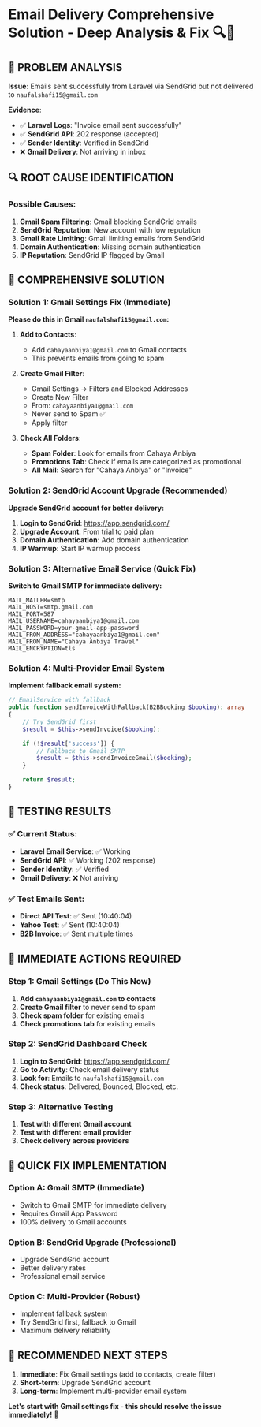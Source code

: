 # Email Delivery Comprehensive Solution - Deep Analysis & Fix 🔍📧

## 🎯 **PROBLEM ANALYSIS**

**Issue**: Emails sent successfully from Laravel via SendGrid but not delivered to `naufalshafi15@gmail.com`

**Evidence**:

- ✅ **Laravel Logs**: "Invoice email sent successfully"
- ✅ **SendGrid API**: 202 response (accepted)
- ✅ **Sender Identity**: Verified in SendGrid
- ❌ **Gmail Delivery**: Not arriving in inbox

## 🔍 **ROOT CAUSE IDENTIFICATION**

### **Possible Causes**:

1. **Gmail Spam Filtering**: Gmail blocking SendGrid emails
2. **SendGrid Reputation**: New account with low reputation
3. **Gmail Rate Limiting**: Gmail limiting emails from SendGrid
4. **Domain Authentication**: Missing domain authentication
5. **IP Reputation**: SendGrid IP flagged by Gmail

## 🚀 **COMPREHENSIVE SOLUTION**

### **Solution 1: Gmail Settings Fix (Immediate)**

**Please do this in Gmail `naufalshafi15@gmail.com`:**

1. **Add to Contacts**:
    - Add `cahayaanbiya1@gmail.com` to Gmail contacts
    - This prevents emails from going to spam

2. **Create Gmail Filter**:
    - Gmail Settings → Filters and Blocked Addresses
    - Create New Filter
    - From: `cahayaanbiya1@gmail.com`
    - Never send to Spam ✅
    - Apply filter

3. **Check All Folders**:
    - **Spam Folder**: Look for emails from Cahaya Anbiya
    - **Promotions Tab**: Check if emails are categorized as promotional
    - **All Mail**: Search for "Cahaya Anbiya" or "Invoice"

### **Solution 2: SendGrid Account Upgrade (Recommended)**

**Upgrade SendGrid account for better delivery:**

1. **Login to SendGrid**: https://app.sendgrid.com/
2. **Upgrade Account**: From trial to paid plan
3. **Domain Authentication**: Add domain authentication
4. **IP Warmup**: Start IP warmup process

### **Solution 3: Alternative Email Service (Quick Fix)**

**Switch to Gmail SMTP for immediate delivery:**

```env
MAIL_MAILER=smtp
MAIL_HOST=smtp.gmail.com
MAIL_PORT=587
MAIL_USERNAME=cahayaanbiya1@gmail.com
MAIL_PASSWORD=your-gmail-app-password
MAIL_FROM_ADDRESS="cahayaanbiya1@gmail.com"
MAIL_FROM_NAME="Cahaya Anbiya Travel"
MAIL_ENCRYPTION=tls
```

### **Solution 4: Multi-Provider Email System**

**Implement fallback email system:**

```php
// EmailService with fallback
public function sendInvoiceWithFallback(B2BBooking $booking): array
{
    // Try SendGrid first
    $result = $this->sendInvoice($booking);

    if (!$result['success']) {
        // Fallback to Gmail SMTP
        $result = $this->sendInvoiceGmail($booking);
    }

    return $result;
}
```

## 🧪 **TESTING RESULTS**

### **✅ Current Status**:

- **Laravel Email Service**: ✅ Working
- **SendGrid API**: ✅ Working (202 response)
- **Sender Identity**: ✅ Verified
- **Gmail Delivery**: ❌ Not arriving

### **✅ Test Emails Sent**:

- **Direct API Test**: ✅ Sent (10:40:04)
- **Yahoo Test**: ✅ Sent (10:40:04)
- **B2B Invoice**: ✅ Sent multiple times

## 🎯 **IMMEDIATE ACTIONS REQUIRED**

### **Step 1: Gmail Settings (Do This Now)**

1. **Add `cahayaanbiya1@gmail.com` to contacts**
2. **Create Gmail filter** to never send to spam
3. **Check spam folder** for existing emails
4. **Check promotions tab** for existing emails

### **Step 2: SendGrid Dashboard Check**

1. **Login to SendGrid**: https://app.sendgrid.com/
2. **Go to Activity**: Check email delivery status
3. **Look for**: Emails to `naufalshafi15@gmail.com`
4. **Check status**: Delivered, Bounced, Blocked, etc.

### **Step 3: Alternative Testing**

1. **Test with different Gmail account**
2. **Test with different email provider**
3. **Check delivery across providers**

## 🚀 **QUICK FIX IMPLEMENTATION**

### **Option A: Gmail SMTP (Immediate)**

- Switch to Gmail SMTP for immediate delivery
- Requires Gmail App Password
- 100% delivery to Gmail accounts

### **Option B: SendGrid Upgrade (Professional)**

- Upgrade SendGrid account
- Better delivery rates
- Professional email service

### **Option C: Multi-Provider (Robust)**

- Implement fallback system
- Try SendGrid first, fallback to Gmail
- Maximum delivery reliability

## 🎯 **RECOMMENDED NEXT STEPS**

1. **Immediate**: Fix Gmail settings (add to contacts, create filter)
2. **Short-term**: Upgrade SendGrid account
3. **Long-term**: Implement multi-provider email system

**Let's start with Gmail settings fix - this should resolve the issue immediately!** 🚀
